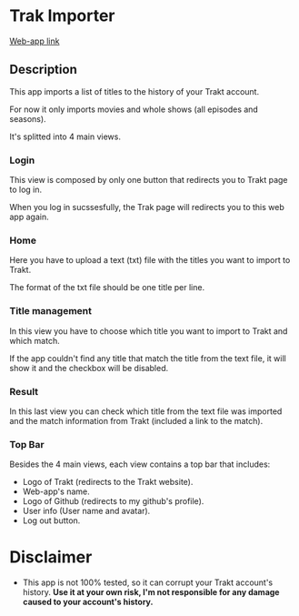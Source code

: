 # Trak Importer
[Web-app link](https://shengz94.github.io/Trakt-Importer/)

## Description
This app imports a list of titles to the history of your Trakt account.

For now it only imports movies and whole shows (all episodes and seasons).

It's splitted into 4 main views.

### Login
This view is composed by only one button that redirects you to Trakt page to log in.

When you log in sucssesfully, the Trak page will redirects you to this web app again.

### Home
Here you have to upload a text (txt) file with the titles you want to import to Trakt.

The format of the txt file should be one title per line.

### Title management
In this view you have to choose which title you want to import to Trakt and which match.

If the app couldn't find any title that match the title from the text file, it will show it and the checkbox will be disabled.

### Result
In this last view you can check which title from the text file was imported and the match information from Trakt (included a link to the match).

### Top Bar
Besides the 4 main views, each view contains a top bar that includes:
* Logo of Trakt (redirects to the Trakt website).
* Web-app's name.
* Logo of Github (redirects to my github's profile).
* User info (User name and avatar).
* Log out button.

# Disclaimer
* This app is not 100% tested, so it can corrupt your Trakt account's history. **Use it at your own risk, I'm not responsible for any damage caused to your account's history.**
